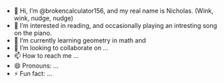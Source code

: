 - 👋 Hi, I’m @brokencalculator156, and my real name is Nicholas. (Wink, wink, nudge, nudge)
- 👀 I’m interested in reading, and occasionally playing an intresting song on the piano.
- 🌱 I’m currently learning geometry in math and
- 💞️ I’m looking to collaborate on ...
- 📫 How to reach me ...
- 😄 Pronouns: ...
- ⚡ Fun fact: ...

<!---
brokencalculator156/brokencalculator156 is a ✨ special ✨ repository because its `README.md` (this file) appears on your GitHub profile.
You can click the Preview link to take a look at your changes.
--->
